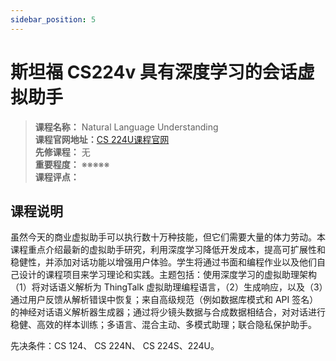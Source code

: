 ```yaml
---
sidebar_position: 5
---
```


# 斯坦福 CS224v 具有深度学习的会话虚拟助手





>**课程名称：** Natural Language Understanding           
**课程官网地址：**[CS 224U课程官网](http://web.stanford.edu/class/cs224u/)  
**先修课程：** 无  
**重要程度：** ※※※※※  
**课程评点：** 

## 课程说明
虽然今天的商业虚拟助手可以执行数十万种技能，但它们需要大量的体力劳动。本课程重点介绍最新的虚拟助手研究，利用深度学习降低开发成本，提高可扩展性和稳健性，并添加对话功能以增强用户体验。学生将通过书面和编程作业以及他们自己设计的课程项目来学习理论和实践。主题包括：使用深度学习的虚拟助理架构（1）将对话语义解析为 ThingTalk 虚拟助理编程语言，（2）生成响应，以及（3）通过用户反馈从解析错误中恢复；来自高级规范（例如数据库模式和 API 签名）的神经对话语义解析器生成器；通过将少镜头数据与合成数据相结合，对对话进行稳健、高效的样本训练；多语言、混合主动、多模式助理；联合隐私保护助手。


先决条件：CS 124、 CS 224N、 CS 224S、224U。


